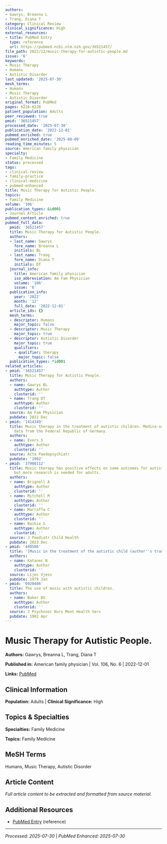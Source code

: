 ```yaml
---
authors:
- Gawrys, Breanna L
- Trang, Diana T
category: Clinical Review
clinical_significance: High
external_resources:
- title: PubMed Entry
  type: reference
  url: https://pubmed.ncbi.nlm.nih.gov/36521457/
file_path: 2022/12/music-therapy-for-autistic-people.md
issue: '6'
keywords:
- Music Therapy
- Humans
- Autistic Disorder
last_updated: '2025-07-30'
mesh_terms:
- Humans
- Music Therapy
- Autistic Disorder
original_format: PubMed
pages: 622A-622B
patient_population: Adults
peer_reviewed: true
pmid: '36521457'
processed_date: '2025-07-30'
publication_date: '2022-12-01'
pubmed_enriched: true
pubmed_enriched_date: '2025-08-09'
reading_time_minutes: 5
source: American family physician
specialty:
- Family Medicine
status: processed
tags:
- clinical-review
- family-practice
- clinical-medicine
- pubmed-enhanced
title: Music Therapy for Autistic People.
topics:
- Family Medicine
volume: '106'
publication_types: &id001
- Journal Article
pubmed_content_enriched: true
pubmed_full_data:
  pmid: '36521457'
  title: Music Therapy for Autistic People.
  authors:
  - last_name: Gawrys
    fore_name: Breanna L
    initials: BL
  - last_name: Trang
    fore_name: Diana T
    initials: DT
  journal_info:
    title: American family physician
    iso_abbreviation: Am Fam Physician
    volume: '106'
    issue: '6'
  publication_info:
    year: '2022'
    month: '12'
    full_date: '2022-12-01'
  article_ids: {}
  mesh_terms:
  - descriptor: Humans
    major_topic: false
  - descriptor: Music Therapy
    major_topic: true
  - descriptor: Autistic Disorder
    major_topic: true
    qualifiers:
    - qualifier: therapy
      major_topic: false
  publication_types: *id001
related_articles:
- pmid: '36521457'
  title: Music Therapy for Autistic People.
  authors:
  - name: Gawrys BL
    authtype: Author
    clusterid: ''
  - name: Trang DT
    authtype: Author
    clusterid: ''
  source: Am Fam Physician
  pubdate: 2022 Dec
- pmid: '1414349'
  title: Music therapy in the treatment of autistic children. Medico-sociological
    data from the Federal Republic of Germany.
  authors:
  - name: Evers S
    authtype: Author
    clusterid: ''
  source: Acta Paedopsychiatr
  pubdate: '1992'
- pmid: '37908112'
  title: Music therapy has positive effects on some outcomes for autistic children,
    but more research is needed for adults.
  authors:
  - name: Brignell A
    authtype: Author
    clusterid: ''
  - name: Mitchell M
    authtype: Author
    clusterid: ''
  - name: Marraffa C
    authtype: Author
    clusterid: ''
  - name: Baikie G
    authtype: Author
    clusterid: ''
  source: J Paediatr Child Health
  pubdate: 2023 Dec
- pmid: '449586'
  title: '[Music in the treatment of the autistic child (author''s transl)].'
  authors:
  - name: Katanec N
    authtype: Author
    clusterid: ''
  source: Lijec Vjesn
  pubdate: 1979 Jan
- pmid: '6920406'
  title: The use of music with autistic children.
  authors:
  - name: Baker BS
    authtype: Author
    clusterid: ''
  source: J Psychosoc Nurs Ment Health Serv
  pubdate: 1982 Apr
---
```


# Music Therapy for Autistic People.

**Authors:** Gawrys, Breanna L, Trang, Diana T

**Published in:** American family physician | Vol. 106, No. 6 | 2022-12-01

**Links:** [PubMed](https://pubmed.ncbi.nlm.nih.gov/36521457/)

## Clinical Information

**Population:** Adults | **Clinical Significance:** High

## Topics & Specialties

**Specialties:** Family Medicine

**Topics:** Family Medicine

## MeSH Terms

Humans, Music Therapy, Autistic Disorder

## Article Content

*Full article content to be extracted and formatted from source material.*

## Additional Resources

- [PubMed Entry](https://pubmed.ncbi.nlm.nih.gov/36521457/) (reference)

---

*Processed: 2025-07-30* | *PubMed Enhanced: 2025-07-30*
